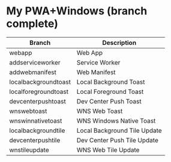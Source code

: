 # My PWA+Windows (branch complete)

Branch|Description
---|---
webapp|Web App
addserviceworker|Service Worker
addwebmanifest|Web Manifest
localbackgroundtoast|Local Background Toast
localforegroundtoast|Local Foreground Toast
devcenterpushtoast|Dev Center Push Toast
wnswebtoast|WNS Web Toast
wnswinnativetoast|WNS Windows Native Toast
localbackgroundtile|Local Background Tile Update
devcenterpushtile|Dev Center Push Tile Update
wnstileupdate|WNS Web Tile Update

